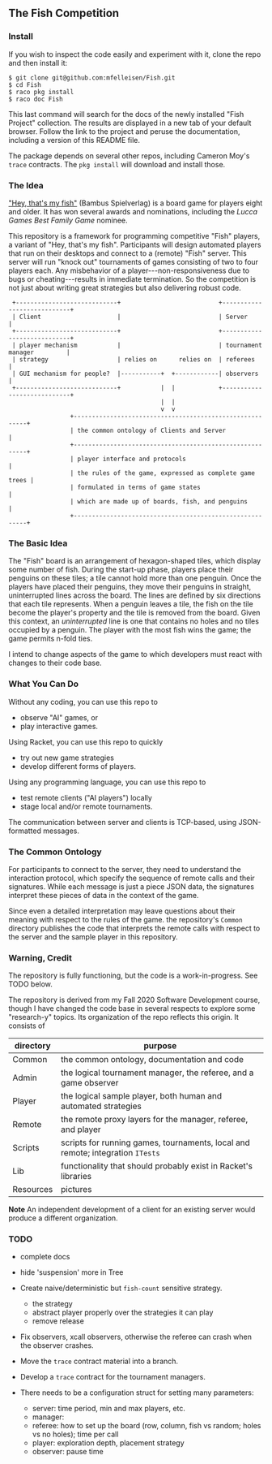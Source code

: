 ## The Fish Competition 

### Install

If you wish to inspect the code easily and experiment with it, clone the repo and then install it: 

```
$ git clone git@github.com:mfelleisen/Fish.git
$ cd Fish 
$ raco pkg install 
$ raco doc Fish 
```

This last command will search for the docs of the newly installed "Fish Project"
collection. The results are displayed in a new tab of your default browser. Follow the link
to the project and peruse the documentation, including a version of this README file. 

The package depends on several other repos, including Cameron Moy's `trace` contracts. The
`pkg install` will download and install those.


### The Idea 

["Hey, that's my fish"](https://boardgamegeek.com/boardgame/8203/hey-s-my-fish) (Bambus Spielverlag)
is a board game for players eight and older. It has won several awards and nominations, including the
_Lucca Games Best Family Game_ nominee.

This repository is a framework for programming competitive "Fish" players, a variant of "Hey, that's
my fish". Participants will design automated players that run on their desktops and connect to a
(remote) "Fish" server. This server will run "knock out" tournaments of games consisting of two to
four players each. Any misbehavior of a player---non-responsiveness due to bugs or cheating---results
in immediate termination. So the competition is not just about writing great strategies but also
delivering robust code.

```
 +----------------------------+                           +----------------------------+
 | Client                     |                           | Server                     |
 +----------------------------+                           +----------------------------+
 | player mechanism           |                           | tournament manager         |
 | strategy                   | relies on      relies on  | referees                   |
 | GUI mechanism for people?  |-----------+  +------------| observers                  |
 +----------------------------+           |  |            +----------------------------+
                                          |  |
                                          v  v
                 +---------------------------------------------------------+
                 | the common ontology of Clients and Server               |
                 +---------------------------------------------------------+
                 | player interface and protocols                          |
                 | the rules of the game, expressed as complete game trees |
                 | formulated in terms of game states                      |
                 | which are made up of boards, fish, and penguins         |
                 +---------------------------------------------------------+
```

### The Basic Idea

The "Fish" board is an arrangement of hexagon-shaped tiles, which display some number of fish.
During the start-up phase, players place their penguins on these tiles; a tile cannot hold more than
one penguin. Once the players have placed their penguins, they move their penguins in straight,
uninterrupted lines across the board. The lines are defined by six directions that each tile
represents. When a penguin leaves a tile, the fish on the tile become the player's property and the
tile is removed from the board. Given this context, an _uninterrupted_ line is one that contains no
holes and no tiles occupied by a penguin. The player with the most fish wins the game; the game
permits n-fold ties.

I intend to change aspects of the game to which developers must react with changes to their code
base.

### What You Can Do

Without any coding, you can use this repo to

- observe "AI" games, or
- play interactive games.

Using Racket, you can use this repo to quickly 

- try out new game strategies
- develop different forms of players.

Using any programming language, you can use this repo to

- test remote clients ("AI players") locally 
- stage local and/or remote tournaments. 

The communication between server and clients is TCP-based, using JSON-formatted messages.

### The Common Ontology

For participants to connect to the server, they need to understand the interaction protocol, which
specify the sequence of remote calls and their signatures.  While each message is just a piece JSON
data, the signatures interpret these pieces of data in the context of the game.

Since even a detailed interpretation may leave questions about their meaning with respect to the
rules of the game. the repository's `Common` directory publishes the code that interprets the remote
calls with respect to the server and the sample player in this repository.

### Warning, Credit 

The repository is fully functioning, but the code is a work-in-progress. See TODO below.

The repository is derived from my Fall 2020 Software Development course, though I have changed
the code base in several respects to explore some "research-y" topics. Its organization of the
repo reflects this origin. It consists of 

| directory   | purpose									      |
| ----------- | ----------------------------------------------------------------------------- |
| Common      | the common ontology, documentation and code 				      |
| Admin	      | the logical tournament manager, the referee, and a game observer 	      |
| Player      | the logical sample player, both human and automated strategies		      | 
| Remote      | the remote proxy layers for the manager, referee, and player 		      | 
| Scripts     | scripts for running games, tournaments, local and remote; integration `ITests`|
| Lib	      | functionality that should probably exist in Racket's libraries	 	      |
| Resources   | pictures      	   	  	   	    	     			      |


**Note** An independent development of a client for an existing server would produce a
different organization. 

### TODO

- complete docs 

- hide 'suspension' more in Tree 

- Create naive/deterministic but `fish-count` sensitive strategy.
  - the strategy
  - abstract player properly over the strategies it can play
  - remove release 

- Fix observers, xcall observers, otherwise the referee can crash when the observer crashes.

- Move the `trace` contract material into a branch. 

- Develop a `trace` contract for the tournament managers.

- There needs to be a configuration struct for setting many parameters: 
  - server: time period, min and max players, etc.
  - manager: 
  - referee: how to set up the board (row, column, fish vs random; holes vs no holes); time per call 
  - player: exploration depth, placement strategy 
  - observer: pause time

